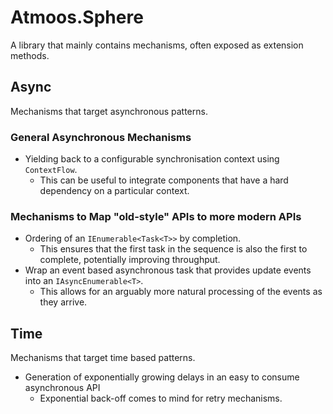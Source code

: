 # Atmoos.Sphere

A library that mainly contains mechanisms, often exposed as extension methods.

## Async

Mechanisms that target asynchronous patterns.

### General Asynchronous Mechanisms

- Yielding back to a configurable synchronisation context using `ContextFlow`.
  - This can be useful to integrate components that have a hard dependency on a particular context.

### Mechanisms to Map "old-style" APIs to more modern APIs

- Ordering of an `IEnumerable<Task<T>>` by completion.
  - This ensures that the first task in the sequence is also the first to complete, potentially improving throughput.
- Wrap an event based asynchronous task that provides update events into an `IAsyncEnumerable<T>`.
  - This allows for an arguably more natural processing of the events as they arrive.

## Time

Mechanisms that target time based patterns.

- Generation of exponentially growing delays in an easy to consume asynchronous API
  - Exponential back-off comes to mind for retry mechanisms.
